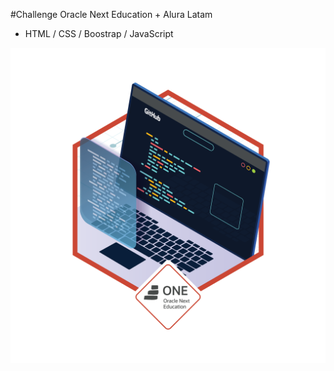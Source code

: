 #Challenge Oracle Next Education + Alura Latam
  - HTML / CSS / Boostrap / JavaScript

<img src="AluraChallenge.png" alt="My cool logo"/>
